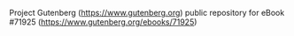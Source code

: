 Project Gutenberg (https://www.gutenberg.org) public repository
for eBook #71925 (https://www.gutenberg.org/ebooks/71925)
